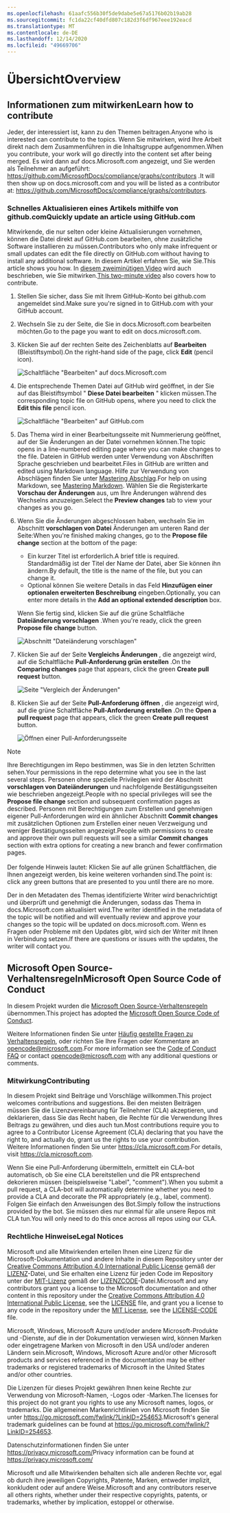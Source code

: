 ```yaml
---
ms.openlocfilehash: 61aafc556b30f5de9dabe5e67a5176b02b19ab28
ms.sourcegitcommit: fc1da22cf40dfd807c182d3f6df967eee192eacd
ms.translationtype: MT
ms.contentlocale: de-DE
ms.lasthandoff: 12/14/2020
ms.locfileid: "49669706"
---
```

# <a name="overview"></a><span data-ttu-id="cef38-101">Übersicht</span><span class="sxs-lookup"><span data-stu-id="cef38-101">Overview</span></span>

## <a name="learn-how-to-contribute"></a><span data-ttu-id="cef38-102">Informationen zum mitwirken</span><span class="sxs-lookup"><span data-stu-id="cef38-102">Learn how to contribute</span></span>

<span data-ttu-id="cef38-103">Jeder, der interessiert ist, kann zu den Themen beitragen.</span><span class="sxs-lookup"><span data-stu-id="cef38-103">Anyone who is interested can contribute to the topics.</span></span> <span data-ttu-id="cef38-104">Wenn Sie mitwirken, wird Ihre Arbeit direkt nach dem Zusammenführen in die Inhaltsgruppe aufgenommen.</span><span class="sxs-lookup"><span data-stu-id="cef38-104">When you contribute, your work will go directly into the content set after being merged.</span></span> <span data-ttu-id="cef38-105">Es wird dann auf docs.Microsoft.com angezeigt, und Sie werden als Teilnehmer an aufgeführt: <https://github.com/MicrosoftDocs/compliance/graphs/contributors> .</span><span class="sxs-lookup"><span data-stu-id="cef38-105">It will then show up on docs.microsoft.com and you will be listed as a contributor at: <https://github.com/MicrosoftDocs/compliance/graphs/contributors>.</span></span>

### <a name="quickly-update-an-article-using-githubcom"></a><span data-ttu-id="cef38-106">Schnelles Aktualisieren eines Artikels mithilfe von github.com</span><span class="sxs-lookup"><span data-stu-id="cef38-106">Quickly update an article using GitHub.com</span></span>

<span data-ttu-id="cef38-107">Mitwirkende, die nur selten oder kleine Aktualisierungen vornehmen, können die Datei direkt auf GitHub.com bearbeiten, ohne zusätzliche Software installieren zu müssen.</span><span class="sxs-lookup"><span data-stu-id="cef38-107">Contributors who only make infrequent or small updates can edit the file directly on GitHub.com without having to install any additional software.</span></span> <span data-ttu-id="cef38-108">In diesem Artikel erfahren Sie, wie Sie.</span><span class="sxs-lookup"><span data-stu-id="cef38-108">This article shows you how.</span></span> <span data-ttu-id="cef38-109">In [diesem zweiminütigen Video](https://www.microsoft.com/videoplayer/embed/RE1XQTG) wird auch beschrieben, wie Sie mitwirken.</span><span class="sxs-lookup"><span data-stu-id="cef38-109">[This two-minute video](https://www.microsoft.com/videoplayer/embed/RE1XQTG) also covers how to contribute.</span></span>

1. <span data-ttu-id="cef38-110">Stellen Sie sicher, dass Sie mit Ihrem GitHub-Konto bei github.com angemeldet sind.</span><span class="sxs-lookup"><span data-stu-id="cef38-110">Make sure you're signed in to GitHub.com with your GitHub account.</span></span>
2. <span data-ttu-id="cef38-111">Wechseln Sie zu der Seite, die Sie in docs.Microsoft.com bearbeiten möchten.</span><span class="sxs-lookup"><span data-stu-id="cef38-111">Go to the page you want to edit on docs.microsoft.com.</span></span>
3. <span data-ttu-id="cef38-112">Klicken Sie auf der rechten Seite des Zeichenblatts auf **Bearbeiten** (Bleistiftsymbol).</span><span class="sxs-lookup"><span data-stu-id="cef38-112">On the right-hand side of the page, click **Edit** (pencil icon).</span></span>

   ![Schaltfläche "Bearbeiten" auf docs.Microsoft.com](compliance/media/quick-update-edit.png)

4. <span data-ttu-id="cef38-114">Die entsprechende Themen Datei auf GitHub wird geöffnet, in der Sie auf das Bleistiftsymbol " **Diese Datei bearbeiten** " klicken müssen.</span><span class="sxs-lookup"><span data-stu-id="cef38-114">The corresponding topic file on GitHub opens, where you need to click the **Edit this file** pencil icon.</span></span>

   ![Schaltfläche "Bearbeiten" auf GitHub.com](compliance/media/quick-update-github.png)

5. <span data-ttu-id="cef38-116">Das Thema wird in einer Bearbeitungsseite mit Nummerierung geöffnet, auf der Sie Änderungen an der Datei vornehmen können.</span><span class="sxs-lookup"><span data-stu-id="cef38-116">The topic opens in a line-numbered editing page where you can make changes to the file.</span></span> <span data-ttu-id="cef38-117">Dateien in GitHub werden unter Verwendung von Abschriften Sprache geschrieben und bearbeitet.</span><span class="sxs-lookup"><span data-stu-id="cef38-117">Files in GitHub are written and edited using Markdown language.</span></span> <span data-ttu-id="cef38-118">Hilfe zur Verwendung von Abschlägen finden Sie unter [Mastering Abschlag](https://guides.github.com/features/mastering-markdown/).</span><span class="sxs-lookup"><span data-stu-id="cef38-118">For help on using Markdown, see [Mastering Markdown](https://guides.github.com/features/mastering-markdown/).</span></span> <span data-ttu-id="cef38-119">Wählen Sie die Registerkarte **Vorschau der Änderungen** aus, um Ihre Änderungen während des Wechselns anzuzeigen.</span><span class="sxs-lookup"><span data-stu-id="cef38-119">Select the **Preview changes** tab to view your changes as you go.</span></span>

6. <span data-ttu-id="cef38-120">Wenn Sie die Änderungen abgeschlossen haben, wechseln Sie im Abschnitt **vorschlagen von Datei** Änderungen am unteren Rand der Seite:</span><span class="sxs-lookup"><span data-stu-id="cef38-120">When you're finished making changes, go to the **Propose file change** section at the bottom of the page:</span></span>

   - <span data-ttu-id="cef38-121">Ein kurzer Titel ist erforderlich.</span><span class="sxs-lookup"><span data-stu-id="cef38-121">A brief title is required.</span></span> <span data-ttu-id="cef38-122">Standardmäßig ist der Titel der Name der Datei, aber Sie können ihn ändern.</span><span class="sxs-lookup"><span data-stu-id="cef38-122">By default, the title is the name of the file, but you can change it.</span></span>
   - <span data-ttu-id="cef38-123">Optional können Sie weitere Details in das Feld **Hinzufügen einer optionalen erweiterten Beschreibung** eingeben.</span><span class="sxs-lookup"><span data-stu-id="cef38-123">Optionally, you can enter more details in the **Add an optional extended description** box.</span></span>

   <span data-ttu-id="cef38-124">Wenn Sie fertig sind, klicken Sie auf die grüne Schaltfläche **Dateiänderung vorschlagen** .</span><span class="sxs-lookup"><span data-stu-id="cef38-124">When you're ready, click the green **Propose file change** button.</span></span>

   ![Abschnitt "Dateiänderung vorschlagen"](compliance/media/propose-file-change.png)

7. <span data-ttu-id="cef38-126">Klicken Sie auf der Seite **Vergleichs Änderungen** , die angezeigt wird, auf die Schaltfläche **Pull-Anforderung grün erstellen** .</span><span class="sxs-lookup"><span data-stu-id="cef38-126">On the **Comparing changes** page that appears, click the green **Create pull request** button.</span></span>

   ![Seite "Vergleich der Änderungen"](compliance/media/comparing-changes-page.png)

8. <span data-ttu-id="cef38-128">Klicken Sie auf der Seite **Pull-Anforderung öffnen** , die angezeigt wird, auf die grüne Schaltfläche **Pull-Anforderung erstellen** .</span><span class="sxs-lookup"><span data-stu-id="cef38-128">On the **Open a pull request** page that appears, click the green **Create pull request** button.</span></span>

   ![Öffnen einer Pull-Anforderungsseite](compliance/media/open-a-pull-request-page.png)

> [!NOTE]
> <span data-ttu-id="cef38-130">Ihre Berechtigungen im Repo bestimmen, was Sie in den letzten Schritten sehen.</span><span class="sxs-lookup"><span data-stu-id="cef38-130">Your permissions in the repo determine what you see in the last several steps.</span></span> <span data-ttu-id="cef38-131">Personen ohne spezielle Privilegien wird der Abschnitt **vorschlagen von Dateiänderungen** und nachfolgende Bestätigungsseiten wie beschrieben angezeigt.</span><span class="sxs-lookup"><span data-stu-id="cef38-131">People with no special privileges will see the **Propose file change** section and subsequent confirmation pages as described.</span></span> <span data-ttu-id="cef38-132">Personen mit Berechtigungen zum Erstellen und genehmigen eigener Pull-Anforderungen wird ein ähnlicher Abschnitt **Commit changes** mit zusätzlichen Optionen zum Erstellen einer neuen Verzweigung und weniger Bestätigungsseiten angezeigt.</span><span class="sxs-lookup"><span data-stu-id="cef38-132">People with permissions to create and approve their own pull requests will see a similar **Commit changes** section with extra options for creating a new branch and fewer confirmation pages.</span></span><br/><br/><span data-ttu-id="cef38-133">Der folgende Hinweis lautet: Klicken Sie auf alle grünen Schaltflächen, die Ihnen angezeigt werden, bis keine weiteren vorhanden sind.</span><span class="sxs-lookup"><span data-stu-id="cef38-133">The point is: click any green buttons that are presented to you until there are no more.</span></span>

<span data-ttu-id="cef38-134">Der in den Metadaten des Themas identifizierte Writer wird benachrichtigt und überprüft und genehmigt die Änderungen, sodass das Thema in docs.Microsoft.com aktualisiert wird.</span><span class="sxs-lookup"><span data-stu-id="cef38-134">The writer identified in the metadata of the topic will be notified and will eventually review and approve your changes so the topic will be updated on docs.microsoft.com.</span></span> <span data-ttu-id="cef38-135">Wenn es Fragen oder Probleme mit den Updates gibt, wird sich der Writer mit Ihnen in Verbindung setzen.</span><span class="sxs-lookup"><span data-stu-id="cef38-135">If there are questions or issues with the updates, the writer will contact you.</span></span>

## <a name="microsoft-open-source-code-of-conduct"></a><span data-ttu-id="cef38-136">Microsoft Open Source-Verhaltensregeln</span><span class="sxs-lookup"><span data-stu-id="cef38-136">Microsoft Open Source Code of Conduct</span></span>

<span data-ttu-id="cef38-137">In diesem Projekt wurden die [Microsoft Open Source-Verhaltensregeln](https://opensource.microsoft.com/codeofconduct/) übernommen.</span><span class="sxs-lookup"><span data-stu-id="cef38-137">This project has adopted the [Microsoft Open Source Code of Conduct](https://opensource.microsoft.com/codeofconduct/).</span></span>

<span data-ttu-id="cef38-138">Weitere Informationen finden Sie unter [Häufig gestellte Fragen zu Verhaltensregeln](https://opensource.microsoft.com/codeofconduct/faq/), oder richten Sie Ihre Fragen oder Kommentare an [opencode@microsoft.com](mailto:opencode@microsoft.com).</span><span class="sxs-lookup"><span data-stu-id="cef38-138">For more information see the [Code of Conduct FAQ](https://opensource.microsoft.com/codeofconduct/faq/) or contact [opencode@microsoft.com](mailto:opencode@microsoft.com) with any additional questions or comments.</span></span>

### <a name="contributing"></a><span data-ttu-id="cef38-139">Mitwirkung</span><span class="sxs-lookup"><span data-stu-id="cef38-139">Contributing</span></span>

<span data-ttu-id="cef38-140">In diesem Projekt sind Beiträge und Vorschläge willkommen.</span><span class="sxs-lookup"><span data-stu-id="cef38-140">This project welcomes contributions and suggestions.</span></span>  <span data-ttu-id="cef38-141">Bei den meisten Beiträgen müssen Sie die Lizenzvereinbarung für Teilnehmer (CLA) akzeptieren, und deklarieren, dass Sie das Recht haben, die Rechte für die Verwendung Ihres Beitrags zu gewähren, und dies auch tun.</span><span class="sxs-lookup"><span data-stu-id="cef38-141">Most contributions require you to agree to a Contributor License Agreement (CLA) declaring that you have the right to, and actually do, grant us the rights to use your contribution.</span></span> <span data-ttu-id="cef38-142">Weitere Informationen finden Sie unter <https://cla.microsoft.com>.</span><span class="sxs-lookup"><span data-stu-id="cef38-142">For details, visit <https://cla.microsoft.com>.</span></span>

<span data-ttu-id="cef38-143">Wenn Sie eine Pull-Anforderung übermitteln, ermittelt ein CLA-bot automatisch, ob Sie eine CLA bereitstellen und die PR entsprechend dekorieren müssen (beispielsweise "Label", "comment").</span><span class="sxs-lookup"><span data-stu-id="cef38-143">When you submit a pull request, a CLA-bot will automatically determine whether you need to provide a CLA and decorate the PR appropriately (e.g., label, comment).</span></span> <span data-ttu-id="cef38-144">Folgen Sie einfach den Anweisungen des Bot.</span><span class="sxs-lookup"><span data-stu-id="cef38-144">Simply follow the instructions provided by the bot.</span></span> <span data-ttu-id="cef38-145">Sie müssen dies nur einmal für alle unsere Repos mit CLA tun.</span><span class="sxs-lookup"><span data-stu-id="cef38-145">You will only need to do this once across all repos using our CLA.</span></span>

### <a name="legal-notices"></a><span data-ttu-id="cef38-146">Rechtliche Hinweise</span><span class="sxs-lookup"><span data-stu-id="cef38-146">Legal Notices</span></span>

<span data-ttu-id="cef38-147">Microsoft und alle Mitwirkenden erteilen Ihnen eine Lizenz für die Microsoft-Dokumentation und andere Inhalte in diesem Repository unter der [Creative Commons Attribution 4.0 International Public License](https://creativecommons.org/licenses/by/4.0/legalcode) gemäß der [LIZENZ](LICENSE)-Datei, und Sie erhalten eine Lizenz für jeden Code im Repository unter der [MIT-Lizenz](https://opensource.org/licenses/MIT) gemäß der [LIZENZCODE](LICENSE-CODE)-Datei.</span><span class="sxs-lookup"><span data-stu-id="cef38-147">Microsoft and any contributors grant you a license to the Microsoft documentation and other content in this repository under the [Creative Commons Attribution 4.0 International Public License](https://creativecommons.org/licenses/by/4.0/legalcode), see the [LICENSE](LICENSE) file, and grant you a license to any code in the repository under the [MIT License](https://opensource.org/licenses/MIT), see the [LICENSE-CODE](LICENSE-CODE) file.</span></span>

<span data-ttu-id="cef38-148">Microsoft, Windows, Microsoft Azure und/oder andere Microsoft-Produkte und -Dienste, auf die in der Dokumentation verwiesen wird, können Marken oder eingetragene Marken von Microsoft in den USA und/oder anderen Ländern sein.</span><span class="sxs-lookup"><span data-stu-id="cef38-148">Microsoft, Windows, Microsoft Azure and/or other Microsoft products and services referenced in the documentation may be either trademarks or registered trademarks of Microsoft in the United States and/or other countries.</span></span>

<span data-ttu-id="cef38-149">Die Lizenzen für dieses Projekt gewähren Ihnen keine Rechte zur Verwendung von Microsoft-Namen, -Logos oder -Marken.</span><span class="sxs-lookup"><span data-stu-id="cef38-149">The licenses for this project do not grant you rights to use any Microsoft names, logos, or trademarks.</span></span> <span data-ttu-id="cef38-150">Die allgemeinen Markenrichtlinien von Microsoft finden Sie unter <https://go.microsoft.com/fwlink/?LinkID=254653>.</span><span class="sxs-lookup"><span data-stu-id="cef38-150">Microsoft's general trademark guidelines can be found at <https://go.microsoft.com/fwlink/?LinkID=254653>.</span></span>

<span data-ttu-id="cef38-151">Datenschutzinformationen finden Sie unter <https://privacy.microsoft.com/></span><span class="sxs-lookup"><span data-stu-id="cef38-151">Privacy information can be found at <https://privacy.microsoft.com/></span></span>

<span data-ttu-id="cef38-152">Microsoft und alle Mitwirkenden behalten sich alle anderen Rechte vor, egal ob durch ihre jeweiligen Copyrights, Patente, Marken, entweder implizit, konkludent oder auf andere Weise.</span><span class="sxs-lookup"><span data-stu-id="cef38-152">Microsoft and any contributors reserve all others rights, whether under their respective copyrights, patents, or trademarks, whether by implication, estoppel or otherwise.</span></span>
